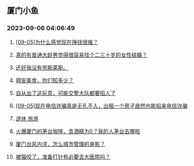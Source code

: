 ## 厦门小鱼 
### 2023-09-06 04:06:49

1. [[09-05]为什么感觉现在挣钱很难？](http://bbs.xmfish.com/read-htm-tid-18066551.html)

2. [真的有普通大龄男觉得很容易找个二三十岁的女性结婚？](http://bbs.xmfish.com/read-htm-tid-18066432.html)

3. [还好我没有劳斯莱斯。](http://bbs.xmfish.com/read-htm-tid-18066632.html)

4. [翔安美食，你们知多少？](http://bbs.xmfish.com/read-htm-tid-18066649.html)

5. [自从出了这玩意，可能交警大队都要招人了](http://bbs.xmfish.com/read-htm-tid-18066697.html)

6. [[09-05]现在电信诈骗真是无孔不入，出租一个房子居然也能招来电信诈骗](http://bbs.xmfish.com/read-htm-tid-18066444.html)

7. [退休  旅游](http://bbs.xmfish.com/read-htm-tid-18066403.html)

8. [火爆厦门的茅台咖啡，含酒精为0？我的人茅台去哪啦](http://bbs.xmfish.com/read-htm-tid-18066425.html)

9. [厦门台风内涝，怎么城市管理的身影？](http://bbs.xmfish.com/read-htm-tid-18066701.html)

10. [被猫咬了，准备打针有必要去大医院吗？](http://bbs.xmfish.com/read-htm-tid-18066416.html)

